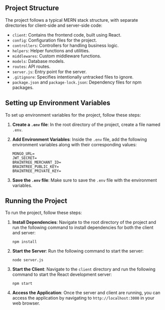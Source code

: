 ## Project Structure

The project follows a typical MERN stack structure, with separate directories for client-side and server-side code:

- `client`: Contains the frontend code, built using React.
- `config`: Configuration files for the project.
- `controllers`: Controllers for handling business logic.
- `helpers`: Helper functions and utilities.
- `middlewares`: Custom middleware functions.
- `models`: Database models.
- `routes`: API routes.
- `server.js`: Entry point for the server.
- `.gitignore`: Specifies intentionally untracked files to ignore.
- `package.json` and `package-lock.json`: Dependency files for npm packages.

## Setting up Environment Variables

To set up environment variables for the project, follow these steps:

1. **Create a `.env` file**: In the root directory of the project, create a file named `.env`.

2. **Add Environment Variables**: Inside the `.env` file, add the following environment variables along with their corresponding values:

    ```
    MONGO_URL=
    JWT_SECRET=
    BRAINTREE_MERCHANT_ID=
    BRAINTREE_PUBLIC_KEY=
    BRAINTREE_PRIVATE_KEY=
    ```

3. **Save the `.env` file**: Make sure to save the `.env` file with the environment variables.

## Running the Project

To run the project, follow these steps:

1. **Install Dependencies**: Navigate to the root directory of the project and run the following command to install dependencies for both the client and server:

    ```
    npm install
    ```

2. **Start the Server**: Run the following command to start the server:

    ```
    node server.js
    ```

3. **Start the Client**: Navigate to the `client` directory and run the following command to start the React development server:

    ```
    npm start
    ```

4. **Access the Application**: Once the server and client are running, you can access the application by navigating to `http://localhost:3000` in your web browser.


